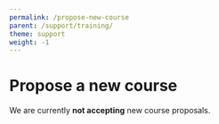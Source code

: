 ```yaml
---
permalink: /propose-new-course
parent: /support/training/
theme: support
weight: -1
---
```

# Propose a new course

We are currently **not accepting** new course proposals.